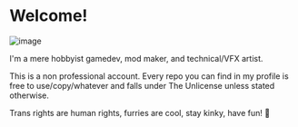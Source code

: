 # Welcome!

![image](https://media.tenor.com/Kqz1XRkrblEAAAAM/bunny-bunny202.gif)

I'm a mere hobbyist gamedev, mod maker, and technical/VFX artist.

This is a non professional account. Every repo you can find in my profile is free to use/copy/whatever and falls under The Unlicense unless stated otherwise.

Trans rights are human rights, furries are cool, stay kinky, have fun! 🐇 
